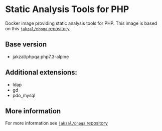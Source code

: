 # Static Analysis Tools for PHP

Docker image providing static analysis tools for PHP.
This image is based on this [`jakzal/phpqa` repository](https://github.com/jakzal/phpqa)

## Base version
* jakzal/phpqa:php7.3-alpine

## Additional extensions:
* ldap
* gd
* pdo_mysql

## More information
For more information see [`jakzal/phpqa` repository](https://github.com/jakzal/phpqa) 